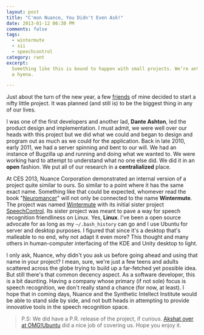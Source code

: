 ```yaml
---
layout: post
title: "C'mon Nuance, You Didn't Even Ask!"
date: 2013-01-12 06:30 PM
comments: false
tags:
  - wintermute
  - sii
  - speechcontrol
category: rant
excerpt:
  Something like this is bound to happen with small projects. We’re ants near to
  a hyena.

---
```


Just about the turn of the new year, a few [friends][sii] of mine decided to start
a nifty little project. It was planned (and still is) to be the biggest thing in
any of our lives.

I was one of the first developers and another lad, __Dante Ashton__, led the
product design and implementation. I must admit, we were well over our heads with
this project but we did what we could and began to design and program out as much
as we could for the application. Back in late 2010, early 2011, we had a server
spinning and bent to our will. We had an instance of Bugzilla up and running and
doing what we wanted to. We were working hard to attempt to understand what no one
else did. We did it in an __open__ fashion. We put all of our research in
a __centralialized__ place.

At CES 2013, Nuance Corporation demonstrated an internal version of a project
quite similar to ours. So similar to a point where it has the same exact name.
Something like that could be expected, whomever read the book "[Neuromancer][]"
will not only be connected to the name __Wintermute__. The project was named
[Wintermute][] with its initial sister project [SpeechControl][].
Its sister project was meant to pave a way for speech recognition friendliness
on Linux. Yes, __Linux__. I've been a open source advocate for as long as my `~/.bash_history` can go and I use Ubuntu for server and desktop purposes. I
figured that since it's a desktop that's malleable to no end, why not adapt it
even more? This thought and many others in human-computer
interfacing of the KDE and Unity desktop to light.

I only ask, Nuance, why didn't you ask us before going ahead and using that name
in your project? I mean, sure, we're just a few teens and adults scattered
across the globe trying to build up a far-fetched yet possible idea. But still
there's that common decency aspect. As a software developer, this is a bit
daunting. Having a company whose primary (if not sole) focus is speech
recognition, we don't really stand a chance (for now, at least). I hope
that in coming days, Nuance and the Synthetic Intellect Institute would be
able to stand side by side, and not butt heads in attempting to provide
innovative tools in the speech recognition space.

> P.S: We did have a P.R. release of the project, if curious.
> [Akshat over at OMG!Ubuntu][pr] did a nice job of covering us.
> Hope you enjoy it.

[sii]: https://www.launchpad.net/~sii
[neuromancer]: http://www.amazon.com/Neuromancer-William-Gibson/dp/0441012035/ref=sr_1_1?s=books&ie=UTF8&qid=1358108364&sr=1-1&keywords=neuromancer
[wintermute]: https://www.launchpad.net/wintermute
[speechcontrol]: https://launchpad.net/speechcontrol
[pr]: http://www.omgubuntu.co.uk/2011/02/wintermute-project-aims-to-bring-artificial-intelligence-to-ubuntu
